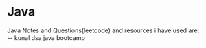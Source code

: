 # Java
Java Notes and Questions(leetcode) and resources i have used are:</br>
-- kunal dsa java bootcamp</br>
